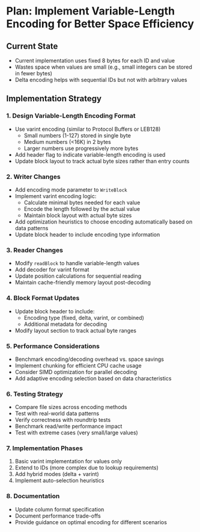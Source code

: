 # Plan: Implement Variable-Length Encoding for Better Space Efficiency

## Current State
- Current implementation uses fixed 8 bytes for each ID and value
- Wastes space when values are small (e.g., small integers can be stored in fewer bytes)
- Delta encoding helps with sequential IDs but not with arbitrary values

## Implementation Strategy

### 1. Design Variable-Length Encoding Format
- Use varint encoding (similar to Protocol Buffers or LEB128)
  - Small numbers (1-127) stored in single byte
  - Medium numbers (<16K) in 2 bytes
  - Larger numbers use progressively more bytes
- Add header flag to indicate variable-length encoding is used
- Update block layout to track actual byte sizes rather than entry counts

### 2. Writer Changes
- Add encoding mode parameter to `WriteBlock`
- Implement varint encoding logic:
  - Calculate minimal bytes needed for each value
  - Encode the length followed by the actual value
  - Maintain block layout with actual byte sizes
- Add optimization heuristics to choose encoding automatically based on data patterns
- Update block header to include encoding type information

### 3. Reader Changes
- Modify `readBlock` to handle variable-length values
- Add decoder for varint format
- Update position calculations for sequential reading
- Maintain cache-friendly memory layout post-decoding

### 4. Block Format Updates
- Update block header to include:
  - Encoding type (fixed, delta, varint, or combined)
  - Additional metadata for decoding
- Modify layout section to track actual byte ranges

### 5. Performance Considerations
- Benchmark encoding/decoding overhead vs. space savings
- Implement chunking for efficient CPU cache usage
- Consider SIMD optimization for parallel decoding
- Add adaptive encoding selection based on data characteristics

### 6. Testing Strategy
- Compare file sizes across encoding methods
- Test with real-world data patterns
- Verify correctness with roundtrip tests
- Benchmark read/write performance impact
- Test with extreme cases (very small/large values)

### 7. Implementation Phases
1. Basic varint implementation for values only
2. Extend to IDs (more complex due to lookup requirements)
3. Add hybrid modes (delta + varint)
4. Implement auto-selection heuristics

### 8. Documentation
- Update column format specification
- Document performance trade-offs
- Provide guidance on optimal encoding for different scenarios
